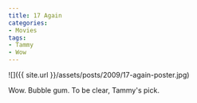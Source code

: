 ```yaml
---
title: 17 Again
categories:
- Movies
tags:
- Tammy
- Wow
---
```


![]({{ site.url }}/assets/posts/2009/17-again-poster.jpg)
  



Wow. Bubble gum. To be clear, Tammy's pick.
